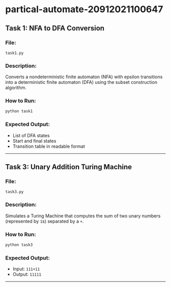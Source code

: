 # partical-automate-20912021100647
## Task 1: NFA to DFA Conversion

### File:
```
task1.py
```

### Description:
Converts a nondeterministic finite automaton (NFA) with epsilon transitions into a deterministic finite automaton (DFA) using the subset construction algorithm.

### How to Run:
```bash
python task1
```

### Expected Output:
- List of DFA states
- Start and final states
- Transition table in readable format

---



##  Task 3: Unary Addition Turing Machine

### File:
```
task3.py
```

### Description:
Simulates a Turing Machine that computes the sum of two unary numbers (represented by `1`s) separated by a `+`.

### How to Run:
```bash
python task3
```

### Expected Output:
- Input: `111+11`
- Output: `11111`

---

